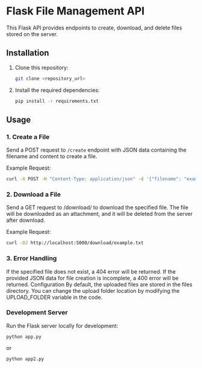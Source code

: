 # Flask File Management API

This Flask API provides endpoints to create, download, and delete files stored on the server.

## Installation

1. Clone this repository:

    ```bash
    git clone <repository_url>
    ```

2. Install the required dependencies:

    ```bash
    pip install -r requirements.txt
    ```

## Usage

### 1. Create a File

Send a POST request to `/create` endpoint with JSON data containing the filename and content to create a file.

Example Request:
```bash
curl -X POST -H "Content-Type: application/json" -d '{"filename": "example.txt", "content": "This is some content."}' http://localhost:5000/create
```

### 2. Download a File
Send a GET request to /download/<filename> to download the specified file. The file will be downloaded as an attachment, and it will be deleted from the server after download.

Example Request:
```bash
curl -OJ http://localhost:5000/download/example.txt
```

### 3. Error Handling
If the specified file does not exist, a 404 error will be returned.
If the provided JSON data for file creation is incomplete, a 400 error will be returned.
Configuration
By default, the uploaded files are stored in the files directory. You can change the upload folder location by modifying the UPLOAD_FOLDER variable in the code.

### Development Server
Run the Flask server locally for development:
```
python app.py

```
or
```
python app2.py

```